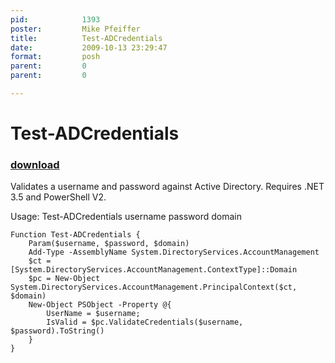 ```yaml
---
pid:            1393
poster:         Mike Pfeiffer
title:          Test-ADCredentials
date:           2009-10-13 23:29:47
format:         posh
parent:         0
parent:         0

---
```


# Test-ADCredentials

### [download](1393.ps1)

Validates a username and password against Active Directory. Requires .NET 3.5 and PowerShell V2.

Usage:
Test-ADCredentials username password domain

```posh
Function Test-ADCredentials {
	Param($username, $password, $domain)
	Add-Type -AssemblyName System.DirectoryServices.AccountManagement
	$ct = [System.DirectoryServices.AccountManagement.ContextType]::Domain
	$pc = New-Object System.DirectoryServices.AccountManagement.PrincipalContext($ct, $domain)
	New-Object PSObject -Property @{
		UserName = $username;
		IsValid = $pc.ValidateCredentials($username, $password).ToString()
	}
}
```
